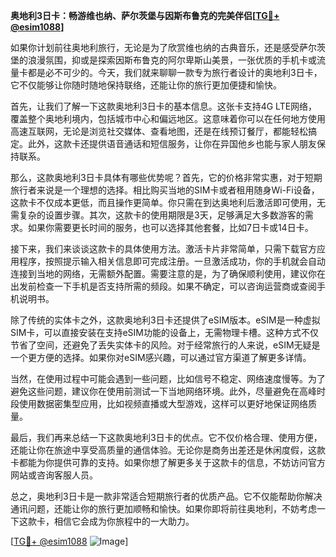 **奥地利3日卡：畅游维也纳、萨尔茨堡与因斯布鲁克的完美伴侣[[TG💪+ @esim1088](https://t.me/s/esim1088)]**

如果你计划前往奥地利旅行，无论是为了欣赏维也纳的古典音乐，还是感受萨尔茨堡的浪漫氛围，抑或是探索因斯布鲁克的阿尔卑斯山美景，一张优质的手机卡或流量卡都是必不可少的。今天，我们就来聊聊一款专为旅行者设计的奥地利3日卡，它不仅能够让你随时随地保持联络，还能让你的旅行更加便捷和愉快。

首先，让我们了解一下这款奥地利3日卡的基本信息。这张卡支持4G LTE网络，覆盖整个奥地利境内，包括城市中心和偏远地区。这意味着你可以在任何地方使用高速互联网，无论是浏览社交媒体、查看地图，还是在线预订餐厅，都能轻松搞定。此外，这款卡还提供语音通话和短信服务，让你在异国他乡也能与家人朋友保持联系。

那么，这款奥地利3日卡具体有哪些优势呢？首先，它的价格非常实惠，对于短期旅行者来说是一个理想的选择。相比购买当地的SIM卡或者租用随身Wi-Fi设备，这款卡不仅成本更低，而且操作更简单。你只需在到达奥地利后激活即可使用，无需复杂的设置步骤。其次，这款卡的使用期限是3天，足够满足大多数游客的需求。如果你需要更长时间的服务，也可以选择其他套餐，比如7日卡或14日卡。

接下来，我们来谈谈这款卡的具体使用方法。激活卡片非常简单，只需下载官方应用程序，按照提示输入相关信息即可完成注册。一旦激活成功，你的手机就会自动连接到当地的网络，无需额外配置。需要注意的是，为了确保顺利使用，建议你在出发前检查一下手机是否支持所需的频段。如果不确定，可以咨询运营商或查阅手机说明书。

除了传统的实体卡之外，这款奥地利3日卡还提供了eSIM版本。eSIM是一种虚拟SIM卡，可以直接安装在支持eSIM功能的设备上，无需物理卡槽。这种方式不仅节省了空间，还避免了丢失实体卡的风险。对于经常旅行的人来说，eSIM无疑是一个更方便的选择。如果你对eSIM感兴趣，可以通过官方渠道了解更多详情。

当然，在使用过程中可能会遇到一些问题，比如信号不稳定、网络速度慢等。为了避免这些问题，建议你在使用前测试一下当地网络环境。此外，尽量避免在高峰时段使用数据密集型应用，比如视频直播或大型游戏，这样可以更好地保证网络质量。

最后，我们再来总结一下这款奥地利3日卡的优点。它不仅价格合理、使用方便，还能让你在旅途中享受高质量的通信体验。无论你是商务出差还是休闲度假，这款卡都能为你提供可靠的支持。如果你想了解更多关于这款卡的信息，不妨访问官方网站或咨询客服人员。

总之，奥地利3日卡是一款非常适合短期旅行者的优质产品。它不仅能帮助你解决通讯问题，还能让你的旅行更加顺畅和愉快。如果你即将前往奥地利，不妨考虑一下这款卡，相信它会成为你旅程中的一大助力。

[[TG💪+ @esim1088](https://t.me/s/esim1088) ![Image](https://i.postimg.cc/4NQfJmqS/Snipaste-2025-05-13-00-14-12.png)]
